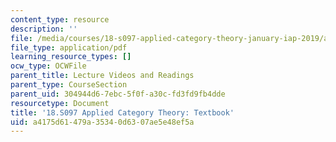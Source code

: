 ```yaml
---
content_type: resource
description: ''
file: /media/courses/18-s097-applied-category-theory-january-iap-2019/a4175d61479a35340d6307ae5e48ef5a_18-s097iap19textbook.pdf
file_type: application/pdf
learning_resource_types: []
ocw_type: OCWFile
parent_title: Lecture Videos and Readings
parent_type: CourseSection
parent_uid: 304944d6-7ebc-5f0f-a30c-fd3fd9fb4dde
resourcetype: Document
title: '18.S097 Applied Category Theory: Textbook'
uid: a4175d61-479a-3534-0d63-07ae5e48ef5a
---
```

